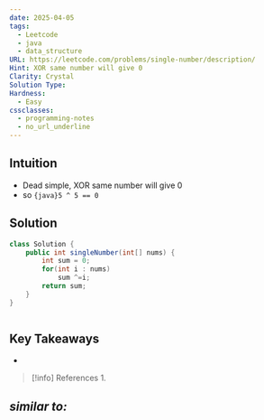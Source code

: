 ```yaml
---
date: 2025-04-05
tags:
  - Leetcode
  - java
  - data_structure
URL: https://leetcode.com/problems/single-number/description/
Hint: XOR same number will give 0
Clarity: Crystal
Solution Type: 
Hardness:
  - Easy
cssclasses:
  - programming-notes
  - no_url_underline
---
```

## Intuition
- Dead simple, XOR same number will give 0 
- so `{java}5 ^ 5 == 0` 
## Solution
```java title="Initial Attempt"
class Solution {
    public int singleNumber(int[] nums) {
        int sum = 0;
        for(int i : nums)
            sum ^=i;
        return sum;
    }
}
```

```java fold title=""

```
## Key Takeaways
- 

> [!info] References
> 1. 

*similar to:* 
- 